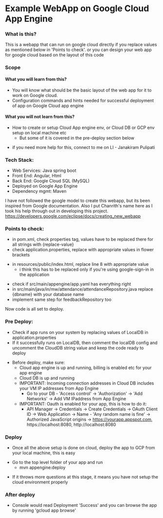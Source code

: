 # Example WebApp on Google Cloud App Engine

### What is this?
This is a webapp that can run on google cloud directly if you replace values as mentioned below in 'Points to check'. or you can design your web app for google cloud based on the layout of this code

### Scope
#### What you will learn from this?
- You will know what should be the basic layout of the web app for it to work on Google cloud.
- Configuration commands and hints needed for successful deployment of app on Google Cloud app engine
#### What you will not learn from this?
* How to create or setup Cloud App engine env, or Cloud DB or GCP env setup on local machine etc
  * But some of it is covered in the pre-deploy section below
- if you need more help for this, connect to me on LI - Janakiram Pulipati

### Tech Stack:
- Web Services: Java spring boot
- Front End: Angular, Html 
- Back End: Google Cloud SQL (MySQL)
- Deployed on Google App Engine
- Dependency mgmt: Maven

I have not followed the google model to create this webapp, but its been inspired from Google documentation. 
Also I put Chanrith's name here as I took his help through out in developing this project.
https://developers.google.com/eclipse/docs/creating_new_webapp


### Points to check:
- in pom.xml, check properties tag, values have to be replaced there for all strings with {replace-value}
- check application.properties, replace with appropriate values in flower brackets
* in resources/public/index.html, replace line 8 with appropriate value
  * i think this has to be replaced only if you're using google-sign-in in the application
- check if src/main/appengine/app.yaml has everything right
- in src/main/java/in/mw/attendance/attendanceRepository.java replace {dbname} with your database name
- implement same step for feedbackRepository too

Now code is all set to deploy.

### Pre Deploy:
- Check if app runs on your system by replacing values of LocalDB in application.properties
- If it successfully runs on LocalDB, then comment the localDB config and uncomment the CloudDB string value and keep the code ready to deploy
* Before deploy, make sure: 
  * Cloud app engine is up and running, billing is enabled etc for your app engine
  * Cloud DB is up and running
  * IMPORTANT: Incoming connection addresses in Cloud DB includes your VM IP addresses from App Engine
    * Go to your DB - 'Access control' -> 'Authorization' -> 'Add Networks' -> Add VM IPaddress from App Engine
  * IMPORTANT: Oauth is enabled for your app, this is how to do it:
    * API Manager -> Credentials -> Create Credentials -> OAuth Client ID -> Web Application -> Name - 'Any random name is fine' -> Authorized JavaScript origins -> https://yourapp.appspot.com, https://localhost:8080, http://localhost:8080

### Deploy
- Once all the above setup is done on cloud, deploy the app to GCP from your local machine, this is easy
* Go to the top level folder of your app and run
  * mvn appengine:deploy
- If it throws more questions at this stage, it means you have not setup the cloud environment properly

### After deploy
- Console would read Deployment 'Success' and you can browse the app by running 'gcloud app browse'



